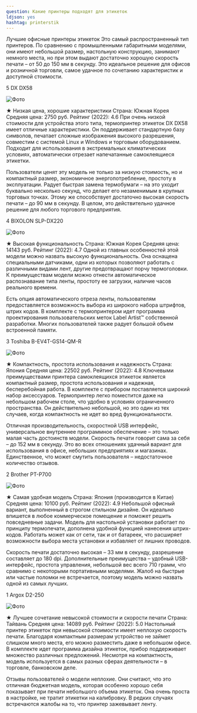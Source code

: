 ```yaml
---
question: Какие принтеры подходят для этикеток
ldjson: yes
hashtag: printerstik
---
```


Лучшие офисные принтеры этикеток
Это самый распространенный тип принтеров. По сравнению с промышленными габаритными моделями, они имеют небольшой размер, настольную конструкцию, занимают немного места, но при этом выдают достаточно хорошую скорость печати – от 50 до 150 мм в секунду. Это идеальное решение для офисов и розничной торговли, самое удачное по сочетанию характеристик и доступной стоимости.

5 DX DX58

![Фото](https://etiketkarf.ru/assets/diksoptimized.jpg)

★ Низкая цена, хорошие характеристики
Страна: Южная Корея
Средняя цена: 2750 руб.
Рейтинг (2022): 4.6 
При очень низкой стоимости для устройства этого типа, термопринтер этикеток DX DX58 имеет отличные характеристики. Он поддерживает стандартную базу символов, печатает сложные изображения высокого разрешения, совместим с системой Linux и Windows и торговым оборудованием. Подходит для использования в экстремальных климатических условиях, автоматически отрезает напечатанные самоклеящиеся этикетки.

Пользователи ценят эту модель не только за низкую стоимость, но и компактный размер, экономичное энергопотребление, простоту в эксплуатации. Радует быстрая замена термобумаги – на это уходит буквально несколько секунд, что делает его незаменимым в крупных торговых точках. Этому же способствует достаточно высокая скорость печати – до 90 мм в секунду. В целом, это действительно удачное решение для любого торгового предприятия.

4 BIXOLON SLP-DX220

![Фото](https://etiketkarf.ru/assets/biksolonoptimized.jpg)


★ Высокая функциональность
Страна: Южная Корея
Средняя цена: 14143 руб.
Рейтинг (2022): 4.7 
Одной из главных особенностей этой модели можно назвать высокую функциональность. Она оснащена специальными датчиками, одни из которых позволяют работать с различными видами лент, другие предотвращают порчу термоголовки. К преимуществам модели можно отнести автоматическое распознавание типа ленты, простоту ее загрузки, наличие часов реального времени.

Есть опция автоматического отреза ленты, пользователям предоставляется возможность выбора из широкого набора штрифтов, штрих кодов. В комплекте с термопринтером идет программа проектирования пользовательских меток Label Artist™ собственной разработки. Многих пользователей также радует большой объем встроенной памяти.

3 Toshiba B-EV4T-GS14-QM-R

![Фото](https://etiketkarf.ru/assets/toshibaoptimized.jpg)


★ Компактность, простота использования и надежность
Страна: Япония
Средняя цена: 22502 руб.
Рейтинг (2022): 4.8 
Ключевыми преимуществами принтера самоклеящихся этикеток является компактный размер, простота использования и надежная, бесперебойная работа. В комплекте с прибором поставляется широкий набор аксессуаров. Термопринтер легко поместится даже на небольшом рабочем столе, что удобно в условиях ограниченного пространства. Он действительно небольшой, но это один из тех случаев, когда компактность не идет во вред функциональности.

Отличная производительность, скоростной USB интерфейс, универсальное внутреннее программное обеспечение – это только малая часть достоинств модели. Скорость печати говорит сама за себя – до 152 мм в секунду. Это во всех отношениях удачный вариант для использования в офисе, небольших предприятиях и магазинах. Единственное, что может смутить пользователя – недостаточное количество отзывов.

2 Brother PT-P700

![Фото](https://etiketkarf.ru/assets/brozer1optimized.jpg)


★ Самая удобная модель
Страна: Япония (производится в Китае)
Средняя цена: 10100 руб.
Рейтинг (2022): 4.9 
Небольшой офисный вариант, выполненный в строгом стильном дизайне. Он идеально впишется в любое коммерческое помещение и поможет решить повседневные задачи. Модель для настольной установки работает по принципу термопечати, дополнена удобной функцией нанесения штрих-кодов. Работать может как от сети, так и от батареек, что расширяет возможности выбора места установки и избавляет от лишних проводов.

Скорость печати достаточно высокая – 33 мм в секунду, разрешение составляет до 180 dpi. Дополнительные преимущества – удобный USB-интерфейс, простота управления, небольшой вес всего 710 грамм, что сравнимо с некоторыми портативными моделями. Жалоб на быстрые или частые поломки не встречается, поэтому модель можно назвать одной из самых лучших.

1 Argox D2-250

![Фото](https://etiketkarf.ru/assets/argoksoptimized.jpg)


★ Лучшее сочетание невысокой стоимости и скорости печати
Страна: Тайвань
Средняя цена: 14089 руб.
Рейтинг (2022): 5.0 
Настольный принтер этикеток при невысокой стоимости имеет неплохую скорость печати. Благодаря компактным размерам устройство не займет слишком много места, его можно разместить даже в небольшом офисе. В комплекте идет программа дизайна этикеток, прибор поддерживает множество различных предложений. Несмотря на компактность, модель используется в самых разных сферах деятельности – в торговле, банковском деле.

Отзывы пользователей о модели неплохие. Они считают, что это отличная бюджетная модель, которая особенно хорошо себя показывает при печати небольшого объема этикеток. Она очень проста в настройке, не тратит этикетки на калибровку. В редких случаях встречаются жалобы на то, что принтер зажевывает ленту.

